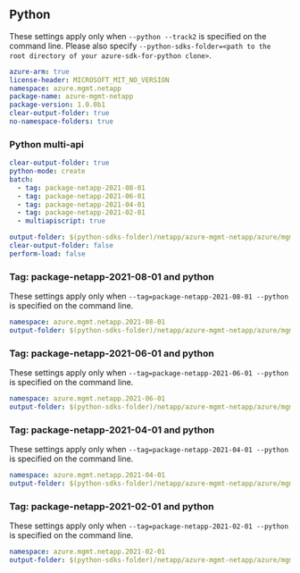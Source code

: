 ## Python

These settings apply only when `--python --track2` is specified on the command line.
Please also specify `--python-sdks-folder=<path to the root directory of your azure-sdk-for-python clone>`.

``` yaml $(python) && $(track2)
azure-arm: true
license-header: MICROSOFT_MIT_NO_VERSION
namespace: azure.mgmt.netapp
package-name: azure-mgmt-netapp
package-version: 1.0.0b1
clear-output-folder: true
no-namespace-folders: true
```

### Python multi-api

``` yaml $(python) && $(multiapi) && $(track2)
clear-output-folder: true
python-mode: create
batch:
  - tag: package-netapp-2021-08-01
  - tag: package-netapp-2021-06-01
  - tag: package-netapp-2021-04-01
  - tag: package-netapp-2021-02-01
  - multiapiscript: true
```

``` yaml $(multiapiscript)
output-folder: $(python-sdks-folder)/netapp/azure-mgmt-netapp/azure/mgmt/netapp/
clear-output-folder: false
perform-load: false
```

### Tag: package-netapp-2021-08-01 and python

These settings apply only when `--tag=package-netapp-2021-08-01 --python` is specified on the command line.

``` yaml $(tag) == 'package-netapp-2021-08-01' && $(python) && $(track2)
namespace: azure.mgmt.netapp.2021-08-01
output-folder: $(python-sdks-folder)/netapp/azure-mgmt-netapp/azure/mgmt/netapp/2021-08-01
```

### Tag: package-netapp-2021-06-01 and python

These settings apply only when `--tag=package-netapp-2021-06-01 --python` is specified on the command line.

``` yaml $(tag) == 'package-netapp-2021-06-01' && $(python) && $(track2)
namespace: azure.mgmt.netapp.2021-06-01
output-folder: $(python-sdks-folder)/netapp/azure-mgmt-netapp/azure/mgmt/netapp/2021-06-01
```

### Tag: package-netapp-2021-04-01 and python

These settings apply only when `--tag=package-netapp-2021-04-01 --python` is specified on the command line.

``` yaml $(tag) == 'package-netapp-2021-04-01' && $(python) && $(track2)
namespace: azure.mgmt.netapp.2021-04-01
output-folder: $(python-sdks-folder)/netapp/azure-mgmt-netapp/azure/mgmt/netapp/2021-04-01
```

### Tag: package-netapp-2021-02-01 and python

These settings apply only when `--tag=package-netapp-2021-02-01 --python` is specified on the command line.

``` yaml $(tag) == 'package-netapp-2021-02-01' && $(python) && $(track2)
namespace: azure.mgmt.netapp.2021-02-01
output-folder: $(python-sdks-folder)/netapp/azure-mgmt-netapp/azure/mgmt/netapp/2021-02-01
```